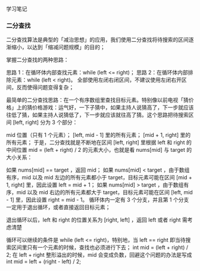 学习笔记

### 二分查找

二分查找算法是典型的「减治思想」的应用，我们使用二分查找将待搜索的区间逐渐缩小，以达到「缩减问题规模」的目的；

掌握二分查找的两种思路：

思路 1：在循环体内部查找元素：while (left <= right)；
思路 2：在循环体内部排除元素：while (left < right)。
全部使用左闭右闭区间，不建议使用左闭右开区间，反而使得问题变得复杂；



最简单的二分查找思路：在一个有序数组里查找目标元素。特别像以前电视「猜价格」上的猜价格游戏：运气好，一下子猜中，如果主持人说猜高了，下一步就应该往低了猜，如果主持人说猜低了，下一步就应该就往高了猜。这个思路把待搜索区间 [left, right] 分为 3 个部分：

mid 位置（只有 1 个元素）；
[left, mid - 1] 里的所有元素；
[mid + 1, right] 里的所有元素；
于是，二分查找就是不断地在区间 [left, right] 里根据 left 和 right 的中间位置 mid = (left + right) / 2 的元素大小，也就是看 nums[mid] 与 target 的大小关系：

如果 nums[mid] == target ，返回 mid；
如果 nums[mid] < target ，由于数组有序，mid 以及 mid 左边的所有元素都小于 target，目标元素可能在区间 [mid + 1, right] 里，因此设置 left = mid + 1；
如果 nums[mid] > target ，由于数组有序，mid 以及 mid 右边的所有元素都大于 target，目标元素可能在区间 [left, mid - 1] 里，因此设置 right = mid - 1。
循环体内一定有 3 个分支，并且第 1 个分支一定用于退出循环，或者直接返回目标元素；

退出循环以后，left 和 right 的位置关系为 [right, left] ，返回 left 或者 right 需考虑清楚

循环可以继续的条件是 while (left <= right)，特别地，当 left == right 即当待搜索区间里只有一个元素的时候，查找也必须进行下去；
int mid = (left + right) / 2; 在 left + right 整形溢出的时候，mid 会变成负数，回避这个问题的办法是写成 int mid = left + (right - left) / 2;